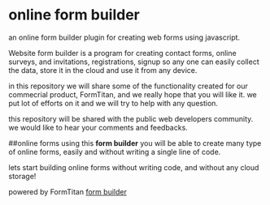 # online form builder 
an online form builder plugin for creating web forms using javascript.

Website form builder is a program for creating contact forms, online surveys, and invitations, registrations, signup  so any one can easily collect the data, store it in the cloud and use it from any device.

in this repository we will share some of the functionality created for our commecrial product, FormTitan, and we really hope that you will like it.
we put lot of efforts on it and we will try to help with any question.

this repository will be shared with the public web developers community.
we would like to hear your comments and feedbacks.


##online forms
using this **form builder** you will be able to create many type of online forms, easily and without writing a single line of code.

lets start building online forms without writing code, and without any cloud storage!

powered by FormTitan <a href="https://formtitan.com">form builder</a>

